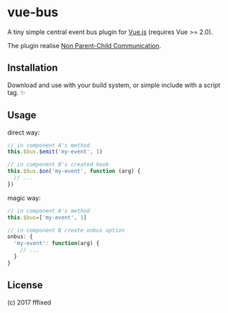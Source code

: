 # vue-bus
A tiny simple central event bus plugin for [Vue.js](//vuejs.org) (requires Vue >= 2.0).

The plugin realise [Non Parent-Child Communication](//vuejs.org/v2/guide/components.html#Non-Parent-Child-Communication).

## Installation
Download and use with your build system, or simple include with a script tag. :sparkles:

## Usage
direct way:
```javascript
// in component A's method
this.$bus.$emit('my-event', 1)

// in component B's created hook
this.$bus.$on('my-event', function (arg) {
  // ...
})
```

magic way:
```javascript
// in component A's method
this.$bus=['my-event', 1]

// in component B create onbus option
onbus: {
  'my-event': function(arg) {
    // ...
  }
}
```

## License
(c) 2017 fffixed
